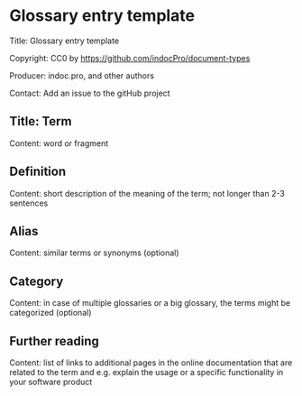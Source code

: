 # Glossary entry template
Title: Glossary entry template

Copyright: CC0 by https://github.com/indocPro/document-types

Producer: indoc.pro, and other authors

Contact: Add an issue to the gitHub project

## Title: Term <a name="title"></a>
Content: word or fragment

## Definition <a name="definition"></a>
Content: short description of the meaning of the term; not longer than 2-3 sentences

## Alias <a name="alias"></a>
Content: similar terms or synonyms (optional)

## Category <a name="category"></a>
Content: in case of multiple glossaries or a big glossary, the terms might be categorized (optional)

## Further reading <a name="reading"></a>
Content: list of links to additional pages in the online documentation that are related to the term and e.g. explain 
    the usage or a specific functionality in your software product
